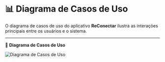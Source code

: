 # 📊 Diagrama de Casos de Uso

O diagrama de casos de uso do aplicativo **ReConectar** ilustra as interações principais entre os usuários e o sistema.  

---

📌 **Diagrama de Casos de Uso**  

![Diagrama de Casos de Uso](link_da_imagem_aqui)

